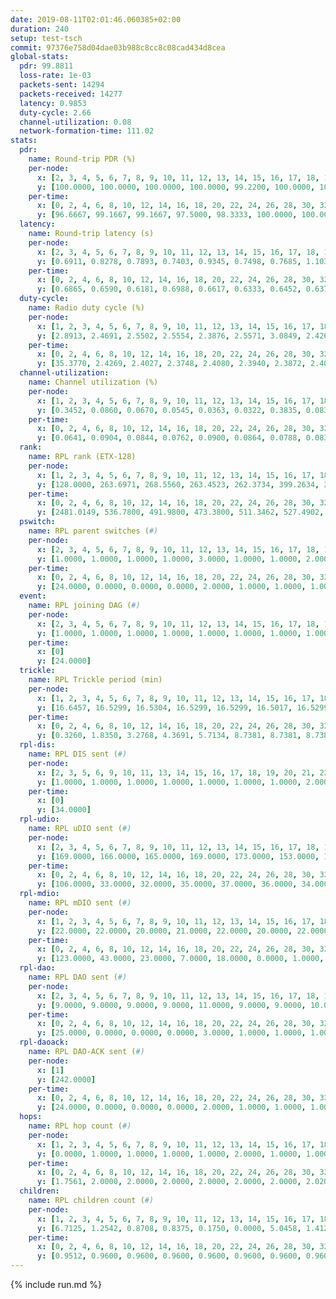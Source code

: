 ```yaml
---
date: 2019-08-11T02:01:46.060385+02:00
duration: 240
setup: test-tsch
commit: 97376e758d04dae03b988c8cc8c08cad434d8cea
global-stats:
  pdr: 99.8811
  loss-rate: 1e-03
  packets-sent: 14294
  packets-received: 14277
  latency: 0.9853
  duty-cycle: 2.66
  channel-utilization: 0.08
  network-formation-time: 111.02
stats:
  pdr:
    name: Round-trip PDR (%)
    per-node:
      x: [2, 3, 4, 5, 6, 7, 8, 9, 10, 11, 12, 13, 14, 15, 16, 17, 18, 19, 20, 21, 22, 23, 24, 25]
      y: [100.0000, 100.0000, 100.0000, 100.0000, 99.2200, 100.0000, 100.0000, 100.0000, 100.0000, 100.0000, 99.6661, 99.8325, 100.0000, 100.0000, 99.8410, 99.8369, 100.0000, 100.0000, 100.0000, 99.5025, 99.8308, 99.8325, 99.8336, 99.8282]
    per-time:
      x: [0, 2, 4, 6, 8, 10, 12, 14, 16, 18, 20, 22, 24, 26, 28, 30, 32, 34, 36, 38, 40, 42, 44, 46, 48, 50, 52, 54, 56, 58, 60, 62, 64, 66, 68, 70, 72, 74, 76, 78, 80, 82, 84, 86, 88, 90, 92, 94, 96, 98, 100, 102, 104, 106, 108, 110, 112, 114, 116, 118, 120, 122, 124, 126, 128, 130, 132, 134, 136, 138, 140, 142, 144, 146, 148, 150, 152, 154, 156, 158, 160, 162, 164, 166, 168, 170, 172, 174, 176, 178, 180, 182, 184, 186, 188, 190, 192, 194, 196, 198, 200, 202, 204, 206, 208, 210, 212, 214, 216, 218, 220, 222, 224, 226, 228, 230, 232, 234, 236, 238, 240]
      y: [96.6667, 99.1667, 99.1667, 97.5000, 98.3333, 100.0000, 100.0000, 100.0000, 100.0000, 99.1667, 100.0000, 99.1667, 100.0000, 100.0000, 99.1667, 100.0000, 100.0000, 100.0000, 100.0000, 99.1597, 100.0000, 100.0000, 100.0000, 100.0000, 100.0000, 100.0000, 100.0000, 99.1667, 100.0000, 100.0000, 100.0000, 100.0000, 100.0000, 100.0000, 100.0000, 100.0000, 100.0000, 100.0000, 100.0000, 100.0000, 100.0000, 100.0000, 100.0000, 100.0000, 100.0000, 100.0000, 100.0000, 100.0000, 100.0000, 100.0000, 100.0000, 100.0000, 100.0000, 100.0000, 100.0000, 100.0000, 99.1667, 100.0000, 100.0000, 100.0000, 100.0000, 100.0000, 100.0000, 100.0000, 100.0000, 100.0000, 100.0000, 100.0000, 100.0000, 100.0000, 100.0000, 100.0000, 100.0000, 100.0000, 100.0000, 100.0000, 100.0000, 100.0000, 100.0000, 100.0000, 100.0000, 100.0000, 100.0000, 100.0000, 100.0000, 100.0000, 100.0000, 100.0000, 100.0000, 100.0000, 100.0000, 100.0000, 100.0000, 100.0000, 100.0000, 100.0000, 100.0000, 100.0000, 100.0000, 100.0000, 100.0000, 100.0000, 100.0000, 100.0000, 100.0000, 100.0000, 100.0000, 100.0000, 100.0000, 100.0000, 100.0000, 100.0000, 100.0000, 100.0000, 100.0000, 100.0000, 100.0000, 100.0000, 100.0000, 100.0000, null]
  latency:
    name: Round-trip latency (s)
    per-node:
      x: [2, 3, 4, 5, 6, 7, 8, 9, 10, 11, 12, 13, 14, 15, 16, 17, 18, 19, 20, 21, 22, 23, 24, 25]
      y: [0.6911, 0.8278, 0.7893, 0.7403, 0.9345, 0.7498, 0.7685, 1.1035, 0.8823, 1.0571, 0.9716, 0.8705, 1.0462, 0.9324, 0.9212, 0.9570, 0.9816, 1.1538, 1.0503, 1.2313, 1.2725, 1.1916, 1.2182, 1.3101]
    per-time:
      x: [0, 2, 4, 6, 8, 10, 12, 14, 16, 18, 20, 22, 24, 26, 28, 30, 32, 34, 36, 38, 40, 42, 44, 46, 48, 50, 52, 54, 56, 58, 60, 62, 64, 66, 68, 70, 72, 74, 76, 78, 80, 82, 84, 86, 88, 90, 92, 94, 96, 98, 100, 102, 104, 106, 108, 110, 112, 114, 116, 118, 120, 122, 124, 126, 128, 130, 132, 134, 136, 138, 140, 142, 144, 146, 148, 150, 152, 154, 156, 158, 160, 162, 164, 166, 168, 170, 172, 174, 176, 178, 180, 182, 184, 186, 188, 190, 192, 194, 196, 198, 200, 202, 204, 206, 208, 210, 212, 214, 216, 218, 220, 222, 224, 226, 228, 230, 232, 234, 236, 238, 240]
      y: [0.6865, 0.6590, 0.6181, 0.6988, 0.6617, 0.6333, 0.6452, 0.6373, 0.6144, 0.6213, 0.5919, 0.6184, 0.6038, 0.6265, 0.6042, 0.5518, 0.5703, 0.5860, 0.5892, 0.5781, 0.6122, 0.5683, 0.6121, 0.5423, 0.5738, 0.5615, 0.5429, 0.5936, 0.5816, 0.5734, 0.5748, 0.5060, 0.5362, 0.5466, 0.5188, 0.6277, 0.6052, 0.5610, 0.5150, 0.5313, 0.5692, 0.6152, 0.6344, 0.6184, 0.5562, 0.5541, 0.5278, 0.5846, 0.6187, 0.6174, 0.6188, 0.6920, 0.6048, 0.7484, 0.7901, 0.6489, 0.6536, 0.6735, 0.6451, 1.0685, 0.9430, 0.9285, 0.7563, 0.6366, 0.6434, 1.0887, 1.4062, 1.1585, 0.9292, 0.8914, 0.6808, 1.1683, 1.4794, 1.4644, 1.3183, 1.1613, 0.8690, 1.2115, 1.5198, 1.4851, 1.4895, 1.4421, 1.3190, 1.3361, 1.4783, 1.5132, 1.5379, 1.5363, 1.4967, 1.4854, 1.5658, 1.5265, 1.5509, 1.5798, 1.5388, 1.5572, 1.5115, 1.5253, 1.5258, 1.5332, 1.5289, 1.4914, 1.5222, 1.5092, 1.5005, 1.5083, 1.4799, 1.5488, 1.4828, 1.5120, 1.5012, 1.4754, 1.5155, 1.4982, 1.5217, 1.4983, 1.5373, 1.4904, 1.5289, 1.3650, null]
  duty-cycle:
    name: Radio duty cycle (%)
    per-node:
      x: [1, 2, 3, 4, 5, 6, 7, 8, 9, 10, 11, 12, 13, 14, 15, 16, 17, 18, 19, 20, 21, 22, 23, 24, 25]
      y: [2.8913, 2.4691, 2.5502, 2.5554, 2.3876, 2.5571, 3.0849, 2.4263, 2.5686, 2.4578, 2.5825, 2.4081, 2.5818, 2.5962, 2.4901, 2.7931, 2.5761, 2.9418, 2.7252, 2.7019, 2.7244, 2.7650, 2.9562, 2.7938, 2.8938]
    per-time:
      x: [0, 2, 4, 6, 8, 10, 12, 14, 16, 18, 20, 22, 24, 26, 28, 30, 32, 34, 36, 38, 40, 42, 44, 46, 48, 50, 52, 54, 56, 58, 60, 62, 64, 66, 68, 70, 72, 74, 76, 78, 80, 82, 84, 86, 88, 90, 92, 94, 96, 98, 100, 102, 104, 106, 108, 110, 112, 114, 116, 118, 120, 122, 124, 126, 128, 130, 132, 134, 136, 138, 140, 142, 144, 146, 148, 150, 152, 154, 156, 158, 160, 162, 164, 166, 168, 170, 172, 174, 176, 178, 180, 182, 184, 186, 188, 190, 192, 194, 196, 198, 200, 202, 204, 206, 208, 210, 212, 214, 216, 218, 220, 222, 224, 226, 228, 230, 232, 234, 236, 238, 240]
      y: [35.3770, 2.4269, 2.4027, 2.3748, 2.4080, 2.3940, 2.3872, 2.4056, 2.3935, 2.3942, 2.3845, 2.3751, 2.3795, 2.3831, 2.4084, 2.4005, 2.3803, 2.3883, 2.3769, 2.3854, 2.3826, 2.3846, 2.3930, 2.3999, 2.3849, 2.3833, 2.3811, 2.3792, 2.3934, 2.3854, 2.3738, 2.3733, 2.3728, 2.3760, 2.3869, 2.3688, 2.3824, 2.3789, 2.3685, 2.3705, 2.3775, 2.3870, 2.3837, 2.3943, 2.3771, 2.3631, 2.3772, 2.3725, 2.3708, 2.3831, 2.3731, 2.3914, 2.3971, 2.3753, 2.3791, 2.3830, 2.3791, 2.3891, 2.3797, 2.3860, 2.3786, 2.3925, 2.3848, 2.3936, 2.3699, 2.3832, 2.3626, 2.3752, 2.3814, 2.3739, 2.3753, 2.3840, 2.3862, 2.3717, 2.3777, 2.3844, 2.3827, 2.3859, 2.3886, 2.3769, 2.3752, 2.3820, 2.3791, 2.3763, 2.3909, 2.3935, 2.3801, 2.3891, 2.3801, 2.3886, 2.3741, 2.3969, 2.3824, 2.3832, 2.4044, 2.3832, 2.3889, 2.3830, 2.3903, 2.3846, 2.3972, 2.3851, 2.3786, 2.3926, 2.3867, 2.3843, 2.3805, 2.3733, 2.3908, 2.3852, 2.3846, 2.3875, 2.3838, 2.3918, 2.3949, 2.3862, 2.3811, 2.3828, 2.3760, 2.3945, null]
  channel-utilization:
    name: Channel utilization (%)
    per-node:
      x: [1, 2, 3, 4, 5, 6, 7, 8, 9, 10, 11, 12, 13, 14, 15, 16, 17, 18, 19, 20, 21, 22, 23, 24, 25]
      y: [0.3452, 0.0860, 0.0670, 0.0545, 0.0363, 0.0322, 0.3835, 0.0834, 0.0319, 0.0425, 0.0385, 0.0443, 0.0523, 0.0353, 0.0335, 0.1387, 0.0438, 0.1218, 0.0414, 0.0412, 0.0333, 0.0352, 0.0376, 0.0309, 0.0330]
    per-time:
      x: [0, 2, 4, 6, 8, 10, 12, 14, 16, 18, 20, 22, 24, 26, 28, 30, 32, 34, 36, 38, 40, 42, 44, 46, 48, 50, 52, 54, 56, 58, 60, 62, 64, 66, 68, 70, 72, 74, 76, 78, 80, 82, 84, 86, 88, 90, 92, 94, 96, 98, 100, 102, 104, 106, 108, 110, 112, 114, 116, 118, 120, 122, 124, 126, 128, 130, 132, 134, 136, 138, 140, 142, 144, 146, 148, 150, 152, 154, 156, 158, 160, 162, 164, 166, 168, 170, 172, 174, 176, 178, 180, 182, 184, 186, 188, 190, 192, 194, 196, 198, 200, 202, 204, 206, 208, 210, 212, 214, 216, 218, 220, 222, 224, 226, 228, 230, 232, 234, 236, 238, 240]
      y: [0.0641, 0.0904, 0.0844, 0.0762, 0.0900, 0.0864, 0.0788, 0.0837, 0.0818, 0.0785, 0.0823, 0.0736, 0.0777, 0.0773, 0.0909, 0.0789, 0.0761, 0.0745, 0.0786, 0.0779, 0.0753, 0.0799, 0.0808, 0.0822, 0.0773, 0.0748, 0.0750, 0.0770, 0.0812, 0.0794, 0.0734, 0.0743, 0.0710, 0.0728, 0.0789, 0.0712, 0.0778, 0.0760, 0.0713, 0.0709, 0.0733, 0.0769, 0.0753, 0.0808, 0.0743, 0.0684, 0.0756, 0.0726, 0.0709, 0.0761, 0.0723, 0.0795, 0.0814, 0.0733, 0.0749, 0.0771, 0.0758, 0.0815, 0.0754, 0.0775, 0.0751, 0.0805, 0.0790, 0.0822, 0.0710, 0.0782, 0.0668, 0.0722, 0.0750, 0.0702, 0.0745, 0.0781, 0.0779, 0.0717, 0.0731, 0.0757, 0.0752, 0.0772, 0.0762, 0.0748, 0.0730, 0.0753, 0.0754, 0.0719, 0.0781, 0.0788, 0.0739, 0.0781, 0.0749, 0.0792, 0.0720, 0.0847, 0.0766, 0.0761, 0.0852, 0.0769, 0.0811, 0.0773, 0.0803, 0.0781, 0.0830, 0.0751, 0.0740, 0.0781, 0.0758, 0.0772, 0.0756, 0.0726, 0.0802, 0.0767, 0.0770, 0.0765, 0.0755, 0.0778, 0.0828, 0.0792, 0.0759, 0.0774, 0.0736, 0.0816, null]
  rank:
    name: RPL rank (ETX-128)
    per-node:
      x: [1, 2, 3, 4, 5, 6, 7, 8, 9, 10, 11, 12, 13, 14, 15, 16, 17, 18, 19, 20, 21, 22, 23, 24, 25]
      y: [128.0000, 263.6971, 268.5560, 263.4523, 262.3734, 399.2634, 265.8299, 269.0166, 438.0579, 394.1184, 416.9835, 369.2967, 405.5569, 749.1934, 417.1152, 408.2008, 429.0741, 447.5875, 538.3416, 815.0407, 552.2910, 548.2542, 590.7810, 641.7764, 624.4798]
    per-time:
      x: [0, 2, 4, 6, 8, 10, 12, 14, 16, 18, 20, 22, 24, 26, 28, 30, 32, 34, 36, 38, 40, 42, 44, 46, 48, 50, 52, 54, 56, 58, 60, 62, 64, 66, 68, 70, 72, 74, 76, 78, 80, 82, 84, 86, 88, 90, 92, 94, 96, 98, 100, 102, 104, 106, 108, 110, 112, 114, 116, 118, 120, 122, 124, 126, 128, 130, 132, 134, 136, 138, 140, 142, 144, 146, 148, 150, 152, 154, 156, 158, 160, 162, 164, 166, 168, 170, 172, 174, 176, 178, 180, 182, 184, 186, 188, 190, 192, 194, 196, 198, 200, 202, 204, 206, 208, 210, 212, 214, 216, 218, 220, 222, 224, 226, 228, 230, 232, 234, 236, 238]
      y: [2481.0149, 536.7800, 491.9800, 473.3800, 511.3462, 527.4902, 504.9608, 488.6078, 466.2308, 450.5849, 443.0980, 428.4800, 429.1961, 442.5686, 436.0000, 434.1400, 421.7800, 417.1600, 417.5200, 418.0196, 422.3922, 421.0392, 417.3725, 414.0588, 411.8000, 408.9600, 404.5600, 406.8627, 418.2745, 435.4118, 421.1961, 415.3400, 409.3800, 406.3600, 405.4000, 401.1569, 401.1600, 401.3600, 400.1569, 400.9800, 399.5200, 398.0000, 397.7200, 399.3200, 399.0600, 397.3200, 396.1000, 398.6863, 394.7200, 393.8800, 394.9800, 411.1000, 405.1000, 403.5600, 403.1400, 407.4400, 405.1569, 403.1800, 403.5800, 402.2200, 402.3400, 401.0800, 408.2941, 404.5600, 402.2549, 406.4706, 397.2800, 397.4200, 397.1200, 392.4200, 395.3800, 397.7255, 398.8400, 396.9200, 396.9000, 398.1000, 397.2600, 399.0200, 401.2200, 404.5600, 404.0196, 401.7400, 402.1731, 408.6800, 411.0000, 424.1961, 426.8600, 422.2157, 429.3019, 419.3200, 420.7925, 414.7692, 413.1200, 414.5600, 414.7400, 414.7200, 418.1600, 419.5962, 406.4528, 402.9800, 403.4400, 400.2600, 401.3800, 399.0000, 397.2800, 396.8200, 401.2157, 399.3600, 396.3137, 398.2400, 398.2400, 402.0196, 399.0000, 399.4400, 407.3725, 407.0196, 406.1176, 405.7600, 402.9400, 400.0000]
  pswitch:
    name: RPL parent switches (#)
    per-node:
      x: [2, 3, 4, 5, 6, 7, 8, 9, 10, 11, 12, 13, 14, 15, 16, 17, 18, 19, 20, 21, 22, 23, 24, 25]
      y: [1.0000, 1.0000, 1.0000, 1.0000, 3.0000, 1.0000, 1.0000, 2.0000, 5.0000, 3.0000, 6.0000, 6.0000, 3.0000, 3.0000, 4.0000, 3.0000, 1.0000, 4.0000, 6.0000, 5.0000, 1.0000, 3.0000, 7.0000, 9.0000]
    per-time:
      x: [0, 2, 4, 6, 8, 10, 12, 14, 16, 18, 20, 22, 24, 26, 28, 30, 32, 34, 36, 38, 40, 42, 44, 46, 48, 50, 52, 54, 56, 58, 60, 62, 64, 66, 68, 70, 72, 74, 76, 78, 80, 82, 84, 86, 88, 90, 92, 94, 96, 98, 100, 102, 104, 106, 108, 110, 112, 114, 116, 118, 120, 122, 124, 126, 128, 130, 132, 134, 136, 138, 140, 142, 144, 146, 148, 150, 152, 154, 156, 158, 160, 162, 164, 166, 168, 170, 172, 174, 176, 178, 180, 182, 184, 186, 188, 190, 192, 194, 196, 198, 200, 202, 204, 206, 208, 210, 212, 214, 216, 218, 220, 222, 224, 226, 228, 230, 232, 234, 236, 238]
      y: [24.0000, 0.0000, 0.0000, 0.0000, 2.0000, 1.0000, 1.0000, 1.0000, 2.0000, 3.0000, 1.0000, 0.0000, 1.0000, 1.0000, 1.0000, 0.0000, 0.0000, 0.0000, 0.0000, 1.0000, 1.0000, 1.0000, 1.0000, 1.0000, 0.0000, 0.0000, 0.0000, 1.0000, 1.0000, 1.0000, 1.0000, 0.0000, 0.0000, 0.0000, 0.0000, 1.0000, 0.0000, 0.0000, 1.0000, 0.0000, 0.0000, 0.0000, 0.0000, 0.0000, 0.0000, 0.0000, 0.0000, 1.0000, 0.0000, 0.0000, 0.0000, 0.0000, 0.0000, 0.0000, 0.0000, 0.0000, 1.0000, 0.0000, 0.0000, 0.0000, 0.0000, 0.0000, 1.0000, 0.0000, 1.0000, 1.0000, 0.0000, 0.0000, 0.0000, 0.0000, 0.0000, 1.0000, 0.0000, 0.0000, 0.0000, 0.0000, 0.0000, 0.0000, 0.0000, 0.0000, 1.0000, 0.0000, 2.0000, 0.0000, 0.0000, 1.0000, 0.0000, 1.0000, 3.0000, 0.0000, 3.0000, 2.0000, 0.0000, 0.0000, 0.0000, 0.0000, 0.0000, 2.0000, 3.0000, 0.0000, 0.0000, 0.0000, 0.0000, 0.0000, 0.0000, 0.0000, 1.0000, 0.0000, 1.0000, 0.0000, 0.0000, 1.0000, 0.0000, 0.0000, 1.0000, 1.0000, 1.0000, 0.0000, 0.0000, 1.0000]
  event:
    name: RPL joining DAG (#)
    per-node:
      x: [2, 3, 4, 5, 6, 7, 8, 9, 10, 11, 12, 13, 14, 15, 16, 17, 18, 19, 20, 21, 22, 23, 24, 25]
      y: [1.0000, 1.0000, 1.0000, 1.0000, 1.0000, 1.0000, 1.0000, 1.0000, 1.0000, 1.0000, 1.0000, 1.0000, 1.0000, 1.0000, 1.0000, 1.0000, 1.0000, 1.0000, 1.0000, 1.0000, 1.0000, 1.0000, 1.0000, 1.0000]
    per-time:
      x: [0]
      y: [24.0000]
  trickle:
    name: RPL Trickle period (min)
    per-node:
      x: [1, 2, 3, 4, 5, 6, 7, 8, 9, 10, 11, 12, 13, 14, 15, 16, 17, 18, 19, 20, 21, 22, 23, 24, 25]
      y: [16.6457, 16.5299, 16.5304, 16.5299, 16.5299, 16.5017, 16.5299, 16.5769, 16.5267, 16.5406, 16.5329, 16.5491, 16.5422, 16.5306, 16.5309, 16.4811, 16.5129, 16.5356, 16.5472, 16.4523, 16.5152, 16.5356, 16.4435, 16.5586, 16.5214]
    per-time:
      x: [0, 2, 4, 6, 8, 10, 12, 14, 16, 18, 20, 22, 24, 26, 28, 30, 32, 34, 36, 38, 40, 42, 44, 46, 48, 50, 52, 54, 56, 58, 60, 62, 64, 66, 68, 70, 72, 74, 76, 78, 80, 82, 84, 86, 88, 90, 92, 94, 96, 98, 100, 102, 104, 106, 108, 110, 112, 114, 116, 118, 120, 122, 124, 126, 128, 130, 132, 134, 136, 138, 140, 142, 144, 146, 148, 150, 152, 154, 156, 158, 160, 162, 164, 166, 168, 170, 172, 174, 176, 178, 180, 182, 184, 186, 188, 190, 192, 194, 196, 198, 200, 202, 204, 206, 208, 210, 212, 214, 216, 218, 220, 222, 224, 226, 228, 230, 232, 234, 236, 238]
      y: [0.3260, 1.8350, 3.2768, 4.3691, 5.7134, 8.7381, 8.7381, 8.7381, 9.0742, 16.1573, 17.4763, 17.4763, 17.4763, 17.4763, 17.4763, 17.4763, 17.4763, 17.4763, 17.4763, 17.4763, 17.4763, 17.4763, 17.4763, 17.4763, 17.4763, 17.4763, 17.4763, 17.4763, 17.4763, 17.4763, 17.4763, 17.4763, 17.4763, 17.4763, 17.4763, 17.4763, 17.4763, 17.4763, 17.4763, 17.4763, 17.4763, 17.4763, 17.4763, 17.4763, 17.4763, 17.4763, 17.4763, 17.4763, 17.4763, 17.4763, 17.4763, 17.4763, 17.4763, 17.4763, 17.4763, 17.4763, 17.4763, 17.4763, 17.4763, 17.4763, 17.4763, 17.4763, 17.4763, 17.4763, 17.4763, 17.4763, 17.4763, 17.4763, 17.4763, 17.4763, 17.4763, 17.4763, 17.4763, 17.4763, 17.4763, 17.4763, 17.4763, 17.4763, 17.4763, 17.4763, 17.4763, 17.4763, 17.4763, 17.4763, 17.4763, 17.4763, 17.4763, 17.4763, 17.4763, 17.4763, 17.4763, 17.4763, 17.4763, 17.4763, 17.4763, 17.4763, 17.4763, 17.4763, 17.4763, 17.4763, 17.4763, 17.4763, 17.4763, 17.4763, 17.4763, 17.4763, 17.4763, 17.4763, 17.4763, 17.4763, 17.4763, 17.4763, 17.4763, 17.4763, 17.4763, 17.4763, 17.4763, 17.4763, 17.4763, 17.4763]
  rpl-dis:
    name: RPL DIS sent (#)
    per-node:
      x: [2, 3, 5, 6, 9, 10, 11, 13, 14, 15, 16, 17, 18, 19, 20, 21, 22, 23, 24, 25]
      y: [1.0000, 1.0000, 1.0000, 1.0000, 1.0000, 1.0000, 1.0000, 2.0000, 2.0000, 1.0000, 1.0000, 1.0000, 2.0000, 2.0000, 3.0000, 2.0000, 3.0000, 3.0000, 3.0000, 2.0000]
    per-time:
      x: [0]
      y: [34.0000]
  rpl-udio:
    name: RPL uDIO sent (#)
    per-node:
      x: [2, 3, 4, 5, 6, 7, 8, 9, 10, 11, 12, 13, 14, 15, 16, 17, 18, 19, 20, 21, 22, 23, 24, 25]
      y: [169.0000, 166.0000, 165.0000, 169.0000, 173.0000, 153.0000, 160.0000, 159.0000, 160.0000, 159.0000, 169.0000, 173.0000, 166.0000, 166.0000, 153.0000, 162.0000, 142.0000, 165.0000, 159.0000, 167.0000, 171.0000, 172.0000, 169.0000, 170.0000]
    per-time:
      x: [0, 2, 4, 6, 8, 10, 12, 14, 16, 18, 20, 22, 24, 26, 28, 30, 32, 34, 36, 38, 40, 42, 44, 46, 48, 50, 52, 54, 56, 58, 60, 62, 64, 66, 68, 70, 72, 74, 76, 78, 80, 82, 84, 86, 88, 90, 92, 94, 96, 98, 100, 102, 104, 106, 108, 110, 112, 114, 116, 118, 120, 122, 124, 126, 128, 130, 132, 134, 136, 138, 140, 142, 144, 146, 148, 150, 152, 154, 156, 158, 160, 162, 164, 166, 168, 170, 172, 174, 176, 178, 180, 182, 184, 186, 188, 190, 192, 194, 196, 198, 200, 202, 204, 206, 208, 210, 212, 214, 216, 218, 220, 222, 224, 226, 228, 230, 232, 234, 236, 238, 240]
      y: [106.0000, 33.0000, 32.0000, 35.0000, 37.0000, 36.0000, 34.0000, 38.0000, 38.0000, 31.0000, 34.0000, 28.0000, 38.0000, 30.0000, 32.0000, 35.0000, 29.0000, 35.0000, 32.0000, 34.0000, 31.0000, 31.0000, 31.0000, 35.0000, 33.0000, 34.0000, 30.0000, 28.0000, 32.0000, 35.0000, 33.0000, 33.0000, 31.0000, 34.0000, 30.0000, 30.0000, 35.0000, 30.0000, 32.0000, 30.0000, 33.0000, 32.0000, 30.0000, 31.0000, 31.0000, 35.0000, 28.0000, 32.0000, 34.0000, 38.0000, 29.0000, 34.0000, 33.0000, 30.0000, 32.0000, 32.0000, 34.0000, 30.0000, 37.0000, 31.0000, 36.0000, 29.0000, 31.0000, 34.0000, 35.0000, 28.0000, 32.0000, 30.0000, 36.0000, 28.0000, 33.0000, 32.0000, 32.0000, 34.0000, 27.0000, 33.0000, 31.0000, 34.0000, 30.0000, 34.0000, 33.0000, 29.0000, 34.0000, 31.0000, 29.0000, 34.0000, 33.0000, 33.0000, 26.0000, 28.0000, 30.0000, 38.0000, 32.0000, 29.0000, 34.0000, 29.0000, 32.0000, 36.0000, 33.0000, 32.0000, 30.0000, 29.0000, 31.0000, 30.0000, 31.0000, 34.0000, 31.0000, 33.0000, 28.0000, 33.0000, 32.0000, 26.0000, 38.0000, 31.0000, 30.0000, 31.0000, 32.0000, 34.0000, 31.0000, 35.0000, 2.0000]
  rpl-mdio:
    name: RPL mDIO sent (#)
    per-node:
      x: [1, 2, 3, 4, 5, 6, 7, 8, 9, 10, 11, 12, 13, 14, 15, 16, 17, 18, 19, 20, 21, 22, 23, 24, 25]
      y: [22.0000, 22.0000, 20.0000, 21.0000, 22.0000, 20.0000, 22.0000, 22.0000, 20.0000, 24.0000, 20.0000, 22.0000, 21.0000, 20.0000, 26.0000, 23.0000, 24.0000, 23.0000, 22.0000, 23.0000, 23.0000, 22.0000, 21.0000, 21.0000, 20.0000]
    per-time:
      x: [0, 2, 4, 6, 8, 10, 12, 14, 16, 18, 20, 22, 24, 26, 28, 30, 32, 34, 36, 38, 40, 42, 44, 46, 48, 50, 52, 54, 56, 58, 60, 62, 64, 66, 68, 70, 72, 74, 76, 78, 80, 82, 84, 86, 88, 90, 92, 94, 96, 98, 100, 102, 104, 106, 108, 110, 112, 114, 116, 118, 120, 122, 124, 126, 128, 130, 132, 134, 136, 138, 140, 142, 144, 146, 148, 150, 152, 154, 156, 158, 160, 162, 164, 166, 168, 170, 172, 174, 176, 178, 180, 182, 184, 186, 188, 190, 192, 194, 196, 198, 200, 202, 204, 206, 208, 210, 212, 214, 216, 218, 220, 222, 224, 226, 228, 230, 232, 234, 236, 238]
      y: [123.0000, 43.0000, 23.0000, 7.0000, 18.0000, 0.0000, 1.0000, 13.0000, 10.0000, 1.0000, 0.0000, 0.0000, 0.0000, 1.0000, 1.0000, 9.0000, 8.0000, 6.0000, 0.0000, 0.0000, 0.0000, 0.0000, 3.0000, 7.0000, 3.0000, 5.0000, 7.0000, 0.0000, 0.0000, 0.0000, 1.0000, 2.0000, 9.0000, 8.0000, 5.0000, 0.0000, 0.0000, 0.0000, 0.0000, 0.0000, 5.0000, 7.0000, 6.0000, 7.0000, 0.0000, 0.0000, 0.0000, 0.0000, 1.0000, 6.0000, 5.0000, 5.0000, 8.0000, 0.0000, 0.0000, 0.0000, 0.0000, 4.0000, 4.0000, 7.0000, 6.0000, 4.0000, 0.0000, 0.0000, 0.0000, 1.0000, 7.0000, 4.0000, 3.0000, 9.0000, 1.0000, 0.0000, 0.0000, 0.0000, 3.0000, 6.0000, 3.0000, 4.0000, 9.0000, 0.0000, 0.0000, 0.0000, 0.0000, 4.0000, 7.0000, 5.0000, 3.0000, 6.0000, 0.0000, 0.0000, 0.0000, 0.0000, 7.0000, 4.0000, 9.0000, 3.0000, 2.0000, 0.0000, 0.0000, 0.0000, 0.0000, 5.0000, 4.0000, 9.0000, 6.0000, 1.0000, 0.0000, 0.0000, 0.0000, 3.0000, 3.0000, 8.0000, 2.0000, 9.0000, 0.0000, 0.0000, 0.0000, 0.0000, 1.0000, 6.0000]
  rpl-dao:
    name: RPL DAO sent (#)
    per-node:
      x: [2, 3, 4, 5, 6, 7, 8, 9, 10, 11, 12, 13, 14, 15, 16, 17, 18, 19, 20, 21, 22, 23, 24, 25]
      y: [9.0000, 9.0000, 9.0000, 9.0000, 11.0000, 9.0000, 9.0000, 10.0000, 11.0000, 10.0000, 13.0000, 11.0000, 11.0000, 11.0000, 11.0000, 9.0000, 9.0000, 9.0000, 10.0000, 11.0000, 9.0000, 11.0000, 13.0000, 14.0000]
    per-time:
      x: [0, 2, 4, 6, 8, 10, 12, 14, 16, 18, 20, 22, 24, 26, 28, 30, 32, 34, 36, 38, 40, 42, 44, 46, 48, 50, 52, 54, 56, 58, 60, 62, 64, 66, 68, 70, 72, 74, 76, 78, 80, 82, 84, 86, 88, 90, 92, 94, 96, 98, 100, 102, 104, 106, 108, 110, 112, 114, 116, 118, 120, 122, 124, 126, 128, 130, 132, 134, 136, 138, 140, 142, 144, 146, 148, 150, 152, 154, 156, 158, 160, 162, 164, 166, 168, 170, 172, 174, 176, 178, 180, 182, 184, 186, 188, 190, 192, 194, 196, 198, 200, 202, 204, 206, 208, 210, 212, 214, 216, 218, 220, 222, 224, 226, 228, 230, 232, 234, 236, 238]
      y: [25.0000, 0.0000, 0.0000, 0.0000, 3.0000, 1.0000, 1.0000, 1.0000, 2.0000, 3.0000, 1.0000, 0.0000, 1.0000, 1.0000, 16.0000, 0.0000, 0.0000, 0.0000, 1.0000, 1.0000, 2.0000, 1.0000, 2.0000, 2.0000, 1.0000, 0.0000, 1.0000, 1.0000, 14.0000, 2.0000, 1.0000, 0.0000, 0.0000, 0.0000, 2.0000, 3.0000, 1.0000, 2.0000, 2.0000, 0.0000, 1.0000, 0.0000, 8.0000, 4.0000, 1.0000, 0.0000, 0.0000, 1.0000, 2.0000, 3.0000, 0.0000, 4.0000, 1.0000, 1.0000, 0.0000, 1.0000, 5.0000, 8.0000, 0.0000, 0.0000, 0.0000, 1.0000, 3.0000, 2.0000, 1.0000, 2.0000, 2.0000, 1.0000, 0.0000, 1.0000, 1.0000, 12.0000, 0.0000, 0.0000, 0.0000, 1.0000, 1.0000, 3.0000, 1.0000, 1.0000, 2.0000, 2.0000, 2.0000, 1.0000, 0.0000, 10.0000, 2.0000, 1.0000, 2.0000, 0.0000, 4.0000, 3.0000, 1.0000, 0.0000, 2.0000, 1.0000, 0.0000, 2.0000, 3.0000, 2.0000, 9.0000, 0.0000, 1.0000, 0.0000, 1.0000, 2.0000, 2.0000, 0.0000, 1.0000, 2.0000, 0.0000, 1.0000, 3.0000, 3.0000, 10.0000, 1.0000, 1.0000, 0.0000, 1.0000, 3.0000]
  rpl-daoack:
    name: RPL DAO-ACK sent (#)
    per-node:
      x: [1]
      y: [242.0000]
    per-time:
      x: [0, 2, 4, 6, 8, 10, 12, 14, 16, 18, 20, 22, 24, 26, 28, 30, 32, 34, 36, 38, 40, 42, 44, 46, 48, 50, 52, 54, 56, 58, 60, 62, 64, 66, 68, 70, 72, 74, 76, 78, 80, 82, 84, 86, 88, 90, 92, 94, 96, 98, 100, 102, 104, 106, 108, 110, 112, 114, 116, 118, 120, 122, 124, 126, 128, 130, 132, 134, 136, 138, 140, 142, 144, 146, 148, 150, 152, 154, 156, 158, 160, 162, 164, 166, 168, 170, 172, 174, 176, 178, 180, 182, 184, 186, 188, 190, 192, 194, 196, 198, 200, 202, 204, 206, 208, 210, 212, 214, 216, 218, 220, 222, 224, 226, 228, 230, 232, 234, 236, 238]
      y: [24.0000, 0.0000, 0.0000, 0.0000, 2.0000, 1.0000, 1.0000, 1.0000, 2.0000, 3.0000, 1.0000, 0.0000, 1.0000, 1.0000, 15.0000, 0.0000, 0.0000, 0.0000, 1.0000, 1.0000, 2.0000, 1.0000, 2.0000, 2.0000, 1.0000, 0.0000, 1.0000, 1.0000, 13.0000, 2.0000, 1.0000, 0.0000, 0.0000, 0.0000, 2.0000, 3.0000, 1.0000, 2.0000, 2.0000, 0.0000, 1.0000, 0.0000, 7.0000, 5.0000, 1.0000, 0.0000, 0.0000, 1.0000, 2.0000, 3.0000, 0.0000, 3.0000, 1.0000, 1.0000, 0.0000, 1.0000, 4.0000, 9.0000, 0.0000, 0.0000, 0.0000, 1.0000, 3.0000, 2.0000, 1.0000, 2.0000, 2.0000, 1.0000, 0.0000, 1.0000, 1.0000, 12.0000, 0.0000, 0.0000, 0.0000, 1.0000, 0.0000, 4.0000, 1.0000, 1.0000, 2.0000, 2.0000, 2.0000, 1.0000, 0.0000, 9.0000, 2.0000, 1.0000, 2.0000, 0.0000, 4.0000, 3.0000, 1.0000, 0.0000, 2.0000, 1.0000, 0.0000, 2.0000, 3.0000, 2.0000, 9.0000, 0.0000, 1.0000, 0.0000, 1.0000, 2.0000, 2.0000, 0.0000, 1.0000, 2.0000, 0.0000, 1.0000, 3.0000, 3.0000, 10.0000, 1.0000, 1.0000, 0.0000, 1.0000, 3.0000]
  hops:
    name: RPL hop count (#)
    per-node:
      x: [1, 2, 3, 4, 5, 6, 7, 8, 9, 10, 11, 12, 13, 14, 15, 16, 17, 18, 19, 20, 21, 22, 23, 24, 25]
      y: [0.0000, 1.0000, 1.0000, 1.0000, 1.0000, 2.0000, 1.0000, 1.0000, 2.1083, 1.8792, 2.0000, 1.4083, 2.0000, 2.2887, 2.0000, 2.0000, 2.0000, 2.0000, 3.0000, 3.0000, 3.0418, 3.0000, 3.0669, 3.4435, 3.3180]
    per-time:
      x: [0, 2, 4, 6, 8, 10, 12, 14, 16, 18, 20, 22, 24, 26, 28, 30, 32, 34, 36, 38, 40, 42, 44, 46, 48, 50, 52, 54, 56, 58, 60, 62, 64, 66, 68, 70, 72, 74, 76, 78, 80, 82, 84, 86, 88, 90, 92, 94, 96, 98, 100, 102, 104, 106, 108, 110, 112, 114, 116, 118, 120, 122, 124, 126, 128, 130, 132, 134, 136, 138, 140, 142, 144, 146, 148, 150, 152, 154, 156, 158, 160, 162, 164, 166, 168, 170, 172, 174, 176, 178, 180, 182, 184, 186, 188, 190, 192, 194, 196, 198, 200, 202, 204, 206, 208, 210, 212, 214, 216, 218, 220, 222, 224, 226, 228, 230, 232, 234, 236, 238]
      y: [1.7561, 2.0000, 2.0000, 2.0000, 2.0000, 2.0000, 2.0000, 2.0200, 2.0200, 2.0000, 1.9800, 2.0000, 1.9800, 1.9600, 2.0000, 2.0400, 2.0400, 2.0400, 2.0400, 2.0400, 2.0400, 2.0400, 2.0200, 2.0000, 2.0000, 2.0000, 2.0000, 1.9800, 1.9600, 1.9600, 1.9600, 1.9600, 1.9600, 1.9600, 1.9600, 1.9600, 1.9600, 1.9600, 1.9600, 1.9600, 1.9600, 1.9600, 1.9600, 1.9600, 1.9600, 1.9600, 1.9600, 1.9400, 1.9200, 1.9200, 1.9200, 1.9200, 1.9200, 1.9200, 1.9200, 1.9200, 1.9600, 1.9600, 1.9600, 1.9600, 1.9600, 1.9600, 1.9600, 1.9600, 1.9600, 1.9400, 1.9200, 1.9200, 1.9200, 1.9200, 1.9200, 1.9600, 1.9600, 1.9600, 1.9600, 1.9600, 1.9600, 1.9600, 1.9600, 1.9600, 1.9600, 1.9600, 1.9600, 1.9600, 1.9600, 1.9800, 2.0000, 2.0000, 2.0000, 2.0000, 2.0000, 2.0600, 2.0800, 2.0800, 2.0800, 2.0800, 2.0800, 2.0600, 2.0000, 2.0000, 2.0000, 2.0000, 2.0000, 2.0000, 2.0000, 2.0000, 2.0000, 2.0000, 2.0000, 2.0000, 2.0000, 2.0000, 2.0000, 2.0000, 2.0000, 2.0000, 2.0000, 2.0000, 2.0000, 2.0000]
  children:
    name: RPL children count (#)
    per-node:
      x: [1, 2, 3, 4, 5, 6, 7, 8, 9, 10, 11, 12, 13, 14, 15, 16, 17, 18, 19, 20, 21, 22, 23, 24, 25]
      y: [6.7125, 1.2542, 0.8708, 0.8375, 0.1750, 0.0000, 5.0458, 1.4125, 0.0000, 0.3083, 0.2542, 0.0875, 0.4083, 0.0000, 0.0000, 3.2292, 0.1500, 2.3598, 0.2176, 0.3431, 0.0335, 0.1172, 0.1590, 0.0000, 0.0000]
    per-time:
      x: [0, 2, 4, 6, 8, 10, 12, 14, 16, 18, 20, 22, 24, 26, 28, 30, 32, 34, 36, 38, 40, 42, 44, 46, 48, 50, 52, 54, 56, 58, 60, 62, 64, 66, 68, 70, 72, 74, 76, 78, 80, 82, 84, 86, 88, 90, 92, 94, 96, 98, 100, 102, 104, 106, 108, 110, 112, 114, 116, 118, 120, 122, 124, 126, 128, 130, 132, 134, 136, 138, 140, 142, 144, 146, 148, 150, 152, 154, 156, 158, 160, 162, 164, 166, 168, 170, 172, 174, 176, 178, 180, 182, 184, 186, 188, 190, 192, 194, 196, 198, 200, 202, 204, 206, 208, 210, 212, 214, 216, 218, 220, 222, 224, 226, 228, 230, 232, 234, 236, 238]
      y: [0.9512, 0.9600, 0.9600, 0.9600, 0.9600, 0.9600, 0.9600, 0.9600, 0.9600, 0.9600, 0.9600, 0.9600, 0.9600, 0.9600, 0.9600, 0.9600, 0.9600, 0.9600, 0.9600, 0.9600, 0.9600, 0.9600, 0.9600, 0.9600, 0.9600, 0.9600, 0.9600, 0.9600, 0.9600, 0.9600, 0.9600, 0.9600, 0.9600, 0.9600, 0.9600, 0.9600, 0.9600, 0.9600, 0.9600, 0.9600, 0.9600, 0.9600, 0.9600, 0.9600, 0.9600, 0.9600, 0.9600, 0.9600, 0.9600, 0.9600, 0.9600, 0.9600, 0.9600, 0.9600, 0.9600, 0.9600, 0.9600, 0.9600, 0.9600, 0.9600, 0.9600, 0.9600, 0.9600, 0.9600, 0.9600, 0.9600, 0.9600, 0.9600, 0.9600, 0.9600, 0.9600, 0.9600, 0.9600, 0.9600, 0.9600, 0.9600, 0.9600, 0.9600, 0.9600, 0.9600, 0.9600, 0.9600, 0.9600, 0.9600, 0.9600, 0.9600, 0.9600, 0.9600, 0.9600, 0.9600, 0.9600, 0.9600, 0.9600, 0.9600, 0.9600, 0.9600, 0.9600, 0.9600, 0.9600, 0.9600, 0.9600, 0.9600, 0.9600, 0.9600, 0.9600, 0.9600, 0.9600, 0.9600, 0.9600, 0.9600, 0.9600, 0.9600, 0.9600, 0.9600, 0.9600, 0.9600, 0.9600, 0.9600, 0.9600, 0.9600]
---
```


{% include run.md %}
